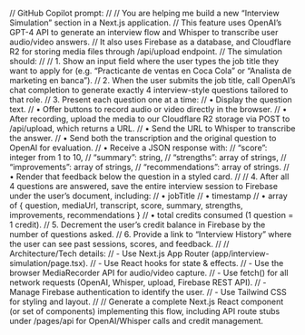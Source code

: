 // GitHub Copilot prompt:
//
// You are helping me build a new “Interview Simulation” section in a Next.js application.
// This feature uses OpenAI’s GPT-4 API to generate an interview flow and Whisper to transcribe user audio/video answers.
// It also uses Firebase as a database, and Cloudflare R2 for storing media files through /api/upload endpoint.
// The simulation should:
//
// 1. Show an input field where the user types the job title they want to apply for (e.g. “Practicante de ventas en Coca Cola” or “Analista de marketing en banca”).
// 2. When the user submits the job title, call OpenAI’s chat completion to generate exactly 4 interview-style questions tailored to that role.
// 3. Present each question one at a time:
//    • Display the question text.
//    • Offer buttons to record audio or video directly in the browser.
//    • After recording, upload the media to our Cloudflare R2 storage via POST to /api/upload, which returns a URL.
//    • Send the URL to Whisper to transcribe the answer.
//    • Send both the transcription and the original question to OpenAI for evaluation.
//    • Receive a JSON response with:
//        “score”: integer from 1 to 10,
//        “summary”: string,
//        “strengths”: array of strings,
//        “improvements”: array of strings,
//        “recommendations”: array of strings.
//    • Render that feedback below the question in a styled card.
//
// 4. After all 4 questions are answered, save the entire interview session to Firebase under the user’s document, including:
//    • jobTitle
//    • timestamp
//    • array of { question, mediaUrl, transcript, score, summary, strengths, improvements, recommendations }
//    • total credits consumed (1 question = 1 credit).
// 5. Decrement the user’s credit balance in Firebase by the number of questions asked.
// 6. Provide a link to “Interview History” where the user can see past sessions, scores, and feedback.
//
// Architecture/Tech details:
// - Use Next.js App Router (app/interview-simulation/page.tsx).
// - Use React hooks for state & effects.
// - Use the browser MediaRecorder API for audio/video capture.
// - Use fetch() for all network requests (OpenAI, Whisper, upload, Firebase REST API).
// - Manage Firebase authentication to identify the user.
// - Use Tailwind CSS for styling and layout.
//
// Generate a complete Next.js React component (or set of components) implementing this flow, including API route stubs under /pages/api for OpenAI/Whisper calls and credit management.
